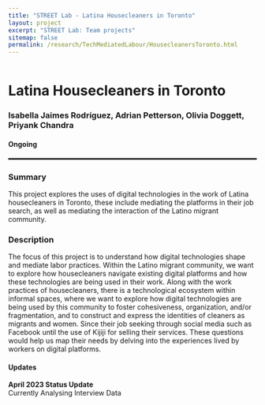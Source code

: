 ```yaml
---
title: "STREET Lab - Latina Housecleaners in Toronto"
layout: project
excerpt: "STREET Lab: Team projects"
sitemap: false
permalink: /research/TechMediatedLabour/HousecleanersToronto.html
---
```

<div class="row" style="display: flex;">


<!--<div class="col-sm-5 clearfix" >
  <img src="{{ site.url }}{{ site.baseurl }}/images/pubpic/{{ project.photo }}" class="img-reponsive" width="100%" style="float: left" />
</div>-->

<div class="container-fluid">
  <h1>Latina Housecleaners in Toronto</h1>
  <h3>Isabella Jaimes Rodríguez, Adrian Petterson, Olivia Doggett, Priyank Chandra</h3>
  <h4>Ongoing</h4>
  
</div>

</div>

<hr style="margin-top: 0.1rem;
  margin-bottom: 0.1rem;
  border: 0;
  border-top: 2px solid rgba(0, 0, 0, 0.2);"/>

<div class="row" style="display: flex;">

<div class=" col-sm-12">
<h3>Summary</h3>
This project explores the uses of digital technologies in the work of Latina housecleaners in Toronto, these include mediating the platforms in their job search, as well as mediating the interaction of the Latino migrant community.

<h3>Description</h3>
 The focus of this project is to understand how digital technologies shape and mediate labor practices. Within the Latino migrant community, we want to explore how housecleaners navigate existing digital platforms and how these technologies are being used in their work. Along with the work practices of housecleaners, there is a technological ecosystem within informal spaces, where we want to explore how digital technologies are being used by this community to foster cohesiveness, organization, and/or fragmentation, and to construct and express the identities of cleaners as migrants and women. Since their job seeking through social media such as Facebook until the use of Kijiji for selling their services. These questions would help us map their needs by delving into the experiences lived by workers on digital platforms.
  
<h4>Updates</h4>
<b>April 2023 Status Update</b><br>Currently Analysing Interview Data

<br />

